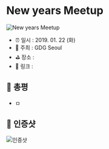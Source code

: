 # New years Meetup

![New years Meetup](image.jpg)

- ⏰ 일시 : 2019. 01. 22 (화)
- 💁 주최 : GDG Seoul
- ⛳ 장소 : 
- 🔗 링크 : 

## 👏 총평 

- ㅁ

## 📸 인증샷

![인증샷](self.png)
